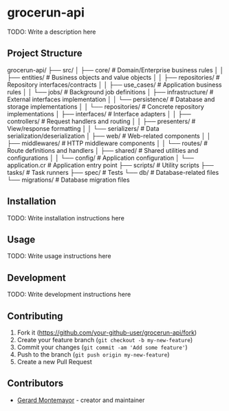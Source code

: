 # grocerun-api

TODO: Write a description here

## Project Structure
grocerun-api/
├── src/
│   ├── core/                     # Domain/Enterprise business rules
│   │   ├── entities/               # Business objects and value objects
│   │   ├── repositories/           # Repository interfaces/contracts
│   │   ├── use_cases/              # Application business rules
│   │   └── jobs/                   # Background job definitions
│   ├── infrastructure/           # External interfaces implementation
│   │   └── persistence/            # Database and storage implementations
│   │       └── repositories/         # Concrete repository implementations
│   ├── interfaces/               # Interface adapters
│   │   ├── controllers/            # Request handlers and routing
│   │   ├── presenters/             # View/response formatting
│   │   └── serializers/            # Data serialization/deserialization
│   ├── web/                      # Web-related components
│   │   ├── middlewares/            # HTTP middleware components
│   │   └── routes/                 # Route definitions and handlers
│   ├── shared/                   # Shared utilities and configurations
│   │   └── config/                 # Application configuration
│   └── application.cr            # Application entry point
├── scripts/                   # Utility scripts
├── tasks/                     # Task runners
├── spec/                      # Tests
└── db/                        # Database-related files
    └── migrations/               # Database migration files

## Installation

TODO: Write installation instructions here

## Usage

TODO: Write usage instructions here

## Development

TODO: Write development instructions here

## Contributing

1. Fork it (<https://github.com/your-github-user/grocerun-api/fork>)
2. Create your feature branch (`git checkout -b my-new-feature`)
3. Commit your changes (`git commit -am 'Add some feature'`)
4. Push to the branch (`git push origin my-new-feature`)
5. Create a new Pull Request

## Contributors

- [Gerard Montemayor](https://github.com/your-github-user) - creator and maintainer
